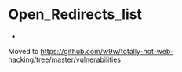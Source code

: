 # Open_Redirects_list
-
Moved to https://github.com/w9w/totally-not-web-hacking/tree/master/vulnerabilities
